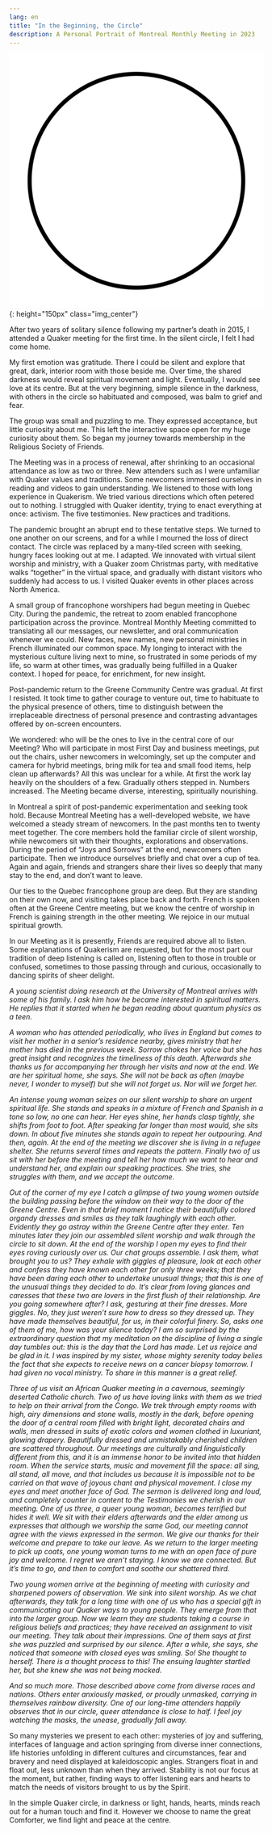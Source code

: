 ```yaml
---
lang: en
title: "In the Beginning, the Circle"
description: A Personal Portrait of Montreal Monthly Meeting in 2023
---
```

![Black circle](/assets/images/posts/black_circle.png){: height="150px" class="img_center"}

After two years of solitary silence following my partner’s death in 2015, I attended a Quaker meeting for the first time.  In the silent circle, I felt I had come home.  

My first emotion was gratitude.  There I could be silent and explore that great, dark, interior room with those beside me.  Over time, the shared darkness would reveal spiritual movement and light.  Eventually, I would see love at its centre. But at the very beginning, simple silence in the darkness, with others in the circle so habituated and composed, was balm to grief and fear.

The group was small and puzzling to me.  They expressed acceptance, but little curiosity about me.  This left the interactive space open for my huge curiosity about them. So began my journey towards membership in the Religious Society of Friends.

The Meeting was in a process of renewal, after shrinking to an occasional attendance as low as two or three.  New attenders such as I were unfamiliar with Quaker values and traditions.  Some newcomers immersed ourselves in reading and videos to gain understanding.  We listened to those with long experience in Quakerism.  We tried various directions which often petered out to nothing.  I struggled with Quaker identity, trying to enact everything at once:  activism.  The five testimonies.  New practices and traditions. 

The pandemic brought an abrupt end to these tentative steps.  We turned to one another on our screens, and for a while I mourned the loss of direct contact.  The circle was replaced by a many-tiled screen with seeking, hungry faces looking out at me. I adapted. We innovated with virtual silent worship and ministry, with a Quaker zoom Christmas party, with meditative walks “together” in the virtual space, and gradually with distant visitors who suddenly had access to us.  I visited Quaker events in other places across North America.  

A small group of francophone worshipers had begun meeting in Quebec City.  During the pandemic, the retreat to zoom enabled francophone participation across the province.  Montreal Monthly Meeting committed to translating all our messages, our newsletter, and oral communication whenever we could.  New faces, new names, new personal ministries in French illuminated  our  common space. My longing to interact with the mysterious culture living next to mine, so frustrated in some periods of my life, so warm at other times, was gradually being fulfilled in a Quaker context. I hoped for peace, for enrichment, for new insight.    

Post-pandemic return to the Greene Community Centre was gradual.  At first I resisted.  It took time to gather courage to venture out, time to habituate to the physical presence of others, time to distinguish between the irreplaceable directness of personal presence and contrasting advantages offered by on-screen encounters.

We wondered: who will be the ones to live in the central core of our Meeting?  Who will participate in most First Day and business meetings, put out the chairs, usher newcomers in welcomingly, set up the computer and camera for hybrid meetings, bring milk for tea and small food items, help clean up afterwards?  All this was unclear for a while.  At first the work lay heavily on the shoulders of a few.  Gradually others stepped in.  Numbers increased.  The Meeting became diverse, interesting, spiritually nourishing.

In Montreal a spirit of post-pandemic experimentation and seeking took hold.  Because Montreal Meeting has a well-developed website, we have welcomed a steady stream of newcomers.  In the past months ten to twenty meet together.  The core members hold the familiar circle of silent worship, while newcomers sit with their thoughts, explorations and observations.  During the period of “Joys and Sorrows” at the end, newcomers often participate. Then we introduce ourselves briefly and chat over a cup of tea.  Again and again, friends and strangers share their lives so deeply that many stay to the end, and don’t want to leave. 

Our ties to the Quebec francophone group are deep.  But they are standing on their own now, and visiting takes place back and forth.  French is spoken often at the Greene Centre meeting, but we know the centre of worship in French is gaining strength in the other meeting.  We rejoice in our mutual spiritual growth.

In our Meeting as it is presently, Friends are required above all to listen.  Some explanations of Quakerism are requested, but for the most part our tradition of deep listening is called on, listening often to those in trouble or confused, sometimes to those passing through and curious, occasionally to dancing spirits of sheer delight.

_A young scientist doing research at the University of Montreal arrives with some of his family.  I ask him how he became interested in spiritual matters.  He replies that it started when he began reading about quantum physics as a teen._

_A woman who has attended periodically, who lives in England but comes to visit her mother in a senior’s residence nearby, gives ministry that her mother has died in the previous week. Sorrow chokes her voice but she has great insight and recognizes the timeliness of this death.  Afterwards she thanks us for accompanying her through her visits and now at the end.  We are her spiritual home, she says.  She will not be back as often (maybe never, I wonder to myself) but she will not forget us. Nor will we forget her._

_An intense young woman seizes on our silent worship to share an urgent spiritual life.  She stands and speaks in a mixture of French and Spanish in a tone so low, no one can hear.  Her eyes shine, her hands clasp tightly, she shifts from foot to foot.  After speaking far longer than most would, she sits down.  In about five minutes she stands again to repeat her outpouring.  And then, again. At the end of the meeting we discover she is living in a refugee shelter. She returns several times and repeats the pattern.  Finally two of us sit with her before the meeting and tell her how much we want to hear and understand her, and explain our speaking practices. She tries, she struggles with them, and we accept the outcome._

_Out of the corner of my eye I catch a glimpse of two young women outside the building passing before the window on their way to the door of the Greene Centre.  Even in that brief moment I notice their beautifully colored organdy dresses and smiles as they talk laughingly with each other. Evidently they go astray within the Greene Centre after they enter. Ten minutes later they join our assembled silent worship and walk through the circle to sit down.  At the end of the worship I open my eyes to find their eyes roving curiously over us.  Our chat groups assemble.  I ask them, what brought you to us?  They exhale with giggles of pleasure, look at each other and confess they have known each other for only three weeks; that they have been daring each other to undertake unusual things; that this is one of the unusual things they decided to do.  It’s clear from loving glances and caresses that these two are lovers in the first flush of their relationship.   Are you going somewhere after? I ask, gesturing at their fine dresses.  More giggles.  No, they just weren’t sure how to dress so they dressed up.  They have made themselves beautiful, for us, in their colorful finery.  So, asks one of them of me, how was your silence today? I am so surprised by the extraordinary question that my meditation on the discipline of living a single day tumbles out:  this is the day that the Lord has made.  Let us rejoice and be glad in it.  I was inspired by my sister, whose mighty serenity today belies the fact that she expects to receive news on a cancer biopsy tomorrow. I had given no vocal ministry.  To share in this manner is a great relief._

_Three of us visit an African Quaker meeting in a cavernous, seemingly deserted Catholic church.  Two of us have loving links with them as we tried to help on their arrival from the Congo.  We trek through empty rooms with high, airy dimensions and stone walls, mostly in the dark, before opening the door of a central room filled with bright light, decorated chairs and walls, men dressed in suits of exotic colors and women clothed in luxuriant, glowing drapery.  Beautifully dressed and unmistakably cherished children are scattered throughout. Our meetings are culturally and linguistically different from this, and it is an immense honor to be invited into that hidden room.  When the service starts, music and movement fill the space:  all sing, all stand, all move, and that includes us because it is impossible not to be carried on that wave of joyous chant and physical movement. I close my eyes and meet another face of God. The sermon is delivered long and loud, and completely counter in content to the Testimonies we cherish in our meeting.  One of us three, a queer young woman, becomes terrified but hides it well.  We sit with their elders afterwards and the elder among us expresses that although we worship the same God, our meeting cannot agree with the views expressed in the sermon.  We give our thanks for their welcome and prepare to take our leave. As we return to the larger meeting to pick up coats, one young woman turns to me with an open face of pure joy and welcome. I regret we aren’t staying.  I know we are connected.  But it’s time to go, and then to comfort and soothe our shattered third._

_Two young women arrive at the beginning of meeting with curiosity and sharpened powers of observation.  We sink into silent worship.  As we chat afterwards, they talk for a long time with one of us who has a special gift in communicating our Quaker ways to young people.  They emerge from that into the larger group. Now we learn they are students taking a course in religious beliefs and practices; they have received an assignment to visit our meeting.  They talk about their impressions.  One of them says at first she was puzzled and surprised by our silence.  After a while, she says, she noticed that someone with closed eyes was smiling.  So!  She thought to herself.  There is a thought process to this!  The ensuing laughter startled her, but she knew she was not being mocked._

_And so much more. Those described above come from diverse races and nations.  Others enter anxiously masked, or proudly unmasked, carrying in themselves rainbow diversity. One of our long-time attenders happily observes that in our circle, queer attendance is close to half. I feel joy watching the masks, the unease, gradually fall away._

So many mysteries we present to each other:  mysteries of joy and suffering, interfaces of language and action springing from diverse inner connections, life histories unfolding in different cultures and circumstances, fear and bravery and need displayed at kaleidoscopic angles. Strangers float in and float out, less unknown than when they arrived.  Stability is not our focus at the moment, but rather, finding ways to offer listening ears and hearts to match the needs of visitors brought to us by the Spirit.

In the simple Quaker circle, in darkness or light, hands, hearts, minds reach out for a human touch and find it.  However we choose to name the great Comforter, we find light and peace at the centre.
